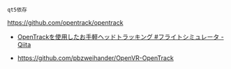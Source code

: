 `qt5依存`

https://github.com/opentrack/opentrack

- [OpenTrackを使用したお手軽ヘッドトラッキング #フライトシミュレータ - Qiita](https://qiita.com/RAD57/items/e0da56fe5a13bdb6e1a4)

- https://github.com/pbzweihander/OpenVR-OpenTrack
